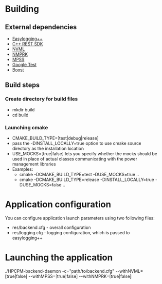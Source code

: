 # Building
## External dependencies
* [Easylogging++](https://github.com/easylogging/easyloggingpp)
* [C++ REST SDK](https://github.com/Microsoft/cpprestsdk)
* [NVML](https://developer.nvidia.com/nvidia-management-library-nvml)
* [NMPRK](https://01.org/intel%C2%AE-node-manager-reference-kit)
* [MPSS](https://software.intel.com/en-us/articles/intel-manycore-platform-software-stack-mpss)
* [Google Test](https://github.com/google/googletest)
* [Boost](http://www.boost.org/)

## Build steps
### Create directory for build files
* mkdir build
* cd build

### Launching cmake
* CMAKE_BUILD_TYPE=[test|debug|release]
* pass the -DINSTALL_LOCALLY=true option to use cmake source directory as the installation location
* USE_MOCKS=[true|false] lets you specify whether the mocks should be used in place of actual classes communicating with the power management libraries
* Examples:
   * cmake -DCMAKE_BUILD_TYPE=test -DUSE_MOCKS=true ..
   * cmake -DCMAKE_BUILD_TYPE=release -DINSTALL_LOCALLY=true -DUSE_MOCKS=false ..

# Application configuration
You can configure application launch parameters using two following files:
* res/backend.cfg - overall configuration
* res/logging.cfg - logging configuration, which is passed to easylogging++

# Launching the application
./HPCPM-backend-daemon -c="path/to/backend.cfg" --withNVML=[true|false] --withMPSS=[true|false] --withNMPRK=[true|false]
